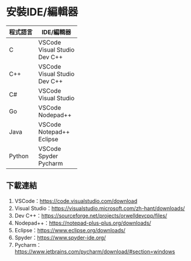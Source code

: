 # 安裝IDE/編輯器

| 程式語言 | IDE/編輯器 | 
| ------- | -----  |
| C       | VSCode<br />Visual Studio<br />Dev C++ | 
| C++     | VSCode<br />Visual Studio<br />Dev C++ | 
| C#      | VSCode<br />Visual Studio | 
| Go      | VSCode<br />Nodepad++ | 
| Java    | VSCode<br />Notepad++<br />Eclipse | 
| Python  | VSCode<br />Spyder<br />Pycharm | 

## 下載連結

1. VSCode：<https://code.visualstudio.com/download>
2. Visual Studio：<https://visualstudio.microsoft.com/zh-hant/downloads/>
3. Dev C++：<https://sourceforge.net/projects/orwelldevcpp/files/>
4. Nodepad++：<https://notepad-plus-plus.org/downloads/>
5. Eclipse：<https://www.eclipse.org/downloads/>
6. Spyder：<https://www.spyder-ide.org/>
7. Pycharm：<https://www.jetbrains.com/pycharm/download/#section=windows>